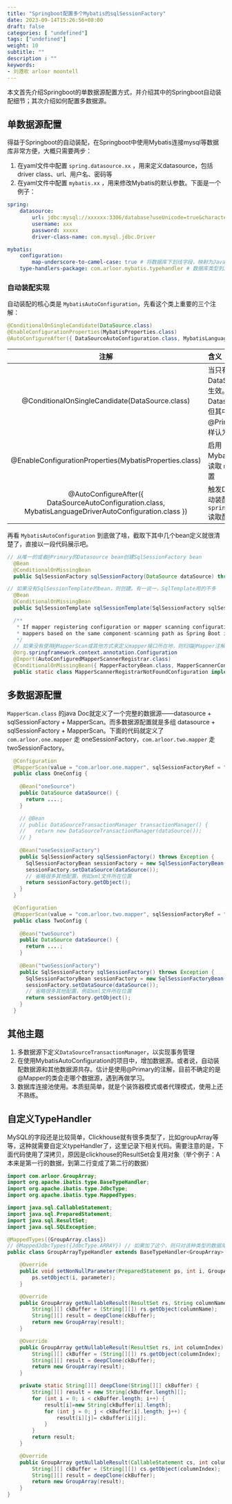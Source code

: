 ```yaml
---
title: "Springboot配置多个Mybatis的sqlSessionFactory"
date: 2023-09-14T15:26:56+08:00
draft: false
categories: [ "undefined"]
tags: ["undefined"]
weight: 10
subtitle: ""
description : ""
keywords:
- 刘港欢 arloor moontell
---
```


本文首先介绍Springboot的单数据源配置方式，并介绍其中的Springboot自动装配细节；其次介绍如何配置多数据源。
<!--more-->

## 单数据源配置

得益于Springboot的自动装配，在Springboot中使用Mybatis连接mysql等数据库非常方便，大概只需要两步：

1. 在yaml文件中配置 `spring.datasource.xx` ，用来定义datasource，包括driver class、url、用户名、密码等
2. 在yaml文件中配置 `mybatis.xx` ，用来修改Mybatis的默认参数。下面是一个例子：

```yaml
spring:
    datasource:
        url: jdbc:mysql://xxxxxx:3306/database?useUnicode=true&characterEncoding=utf-8&useSSL=true&autoReconnect=true
        username: xxx
        password: xxxxx
        driver-class-name: com.mysql.jdbc.Driver

mybatis:
    configuration:
        map-underscore-to-camel-case: true # 将数据库下划线字段，映射为Java的驼峰式Field。很方便，这样就省去了ResultMap中字段映射
    type-handlers-package: com.arloor.mybatis.typehandler # 数据库类型到Java类型的映射
```

### 自动装配实现

自动装配的核心类是 `MybatisAutoConfiguration`，先看这个类上重要的三个注解：

```java
@ConditionalOnSingleCandidate(DataSource.class)
@EnableConfigurationProperties(MybatisProperties.class)
@AutoConfigureAfter({ DataSourceAutoConfiguration.class, MybatisLanguageDriverAutoConfiguration.class })
```

| 注解 | 含义 |
| :---: | :--- |
| @ConditionalOnSingleCandidate(DataSource.class) | 当只有一个DataSource的bean时生效。如果有多个Datasource的bean，但其中一个被@Primary注解时，同样认为生效 |
| @EnableConfigurationProperties(MybatisProperties.class) | 启用MybatisProperties，读取 `mybatis.xxx` 的配置 |
| @AutoConfigureAfter({ DataSourceAutoConfiguration.class, MybatisLanguageDriverAutoConfiguration.class }) | 触发Datasource的自动装配，从 `spring.datasource.xx` 读取配置 |

再看 `MybatisAutoConfiguration` 到底做了啥，截取下其中几个bean定义就很清楚了，直接以一段代码展示吧。

```java
// 从唯一的或者@Primary的Datasource bean创建SqlSessionFactory bean
  @Bean
  @ConditionalOnMissingBean
  public SqlSessionFactory sqlSessionFactory(DataSource dataSource) throws Exception

// 如果没有SqlSessionTemplate的bean，则创建。有一说一，SqlTemplate用的不多
  @Bean
  @ConditionalOnMissingBean
  public SqlSessionTemplate sqlSessionTemplate(SqlSessionFactory sqlSessionFactory) 

  /**
   * If mapper registering configuration or mapper scanning configuration not present, this configuration allow to scan
   * mappers based on the same component-scanning path as Spring Boot itself.
   */
  // 如果没有使用@MapperScan或其他方式来定义mapper接口所在地，则扫描@Mapper注解的接口
  @org.springframework.context.annotation.Configuration
  @Import(AutoConfiguredMapperScannerRegistrar.class)
  @ConditionalOnMissingBean({ MapperFactoryBean.class, MapperScannerConfigurer.class })
  public static class MapperScannerRegistrarNotFoundConfiguration implements InitializingBean
```

## 多数据源配置

`MapperScan.class` 的java Doc就定义了一个完整的数据源——datasource + sqlSessionFactory + MapperScan。而多数据源配置就是多组 datasource + sqlSessionFactory + MapperScan。下面的代码就定义了 `com.arloor.one.mapper` 走 oneSessionFactory，`com.arloor.two.mapper` 走 twoSessionFactory。
 

```java
  @Configuration
  @MapperScan(value = "com.arloor.one.mapper", sqlSessionFactoryRef = "oneSessionFactory")
  public class OneConfig {
 
    @Bean("oneSource")
    public DataSource dataSource() {
      return ....;
    }

    // @Bean
    // public DataSourceTransactionManager transactionManager() {
    //   return new DataSourceTransactionManager(dataSource());
    // }
 
    @Bean("oneSessionFactory")
    public SqlSessionFactory sqlSessionFactory() throws Exception {
      SqlSessionFactoryBean sessionFactory = new SqlSessionFactoryBean();
      sessionFactory.setDataSource(dataSource());
      // 省略很多其他配置，例如xml文件所在位置
      return sessionFactory.getObject();
    }
  }

  @Configuration
  @MapperScan(value = "com.arloor.two.mapper", sqlSessionFactoryRef = "twoSessionFactory")
  public class TwoConfig {
 
    @Bean("twoSource")
    public DataSource dataSource() {
      return ....;
    }
 
    @Bean("twoSessionFactory")
    public SqlSessionFactory sqlSessionFactory() throws Exception {
      SqlSessionFactoryBean sessionFactory = new SqlSessionFactoryBean();
      sessionFactory.setDataSource(dataSource());
      // 省略很多其他配置，例如xml文件所在位置
      return sessionFactory.getObject();
    }
  }
```

## 其他主题

1. 多数据源下定义`DataSourceTransactionManager`，以实现事务管理
2. 在使用MybatisAutoConfiguration的项目中，增加数据源。或者说，自动装配数据源和其他数据源共存。估计是使用@Primary的注解，目前不确定的是@Mapper的类会走哪个数据源，遇到再做学习。
3. 数据库连接池使用。本质挺简单，就是个装饰器模式或者代理模式，使用上还不熟练。

## 自定义TypeHandler

MySQL的字段还是比较简单，Clickhouse就有很多类型了，比如groupArray等等，这种就需要自定义typeHandler了，这里记录下相关代码。需要注意的是，下面代码使用了深拷贝，原因是clickhouse的ResultSet会复用对象（举个例子：A本来是第一行的数据，到第二行变成了第二行的数据）

```java
import com.arloor.GroupArray;
import org.apache.ibatis.type.BaseTypeHandler;
import org.apache.ibatis.type.JdbcType;
import org.apache.ibatis.type.MappedTypes;

import java.sql.CallableStatement;
import java.sql.PreparedStatement;
import java.sql.ResultSet;
import java.sql.SQLException;

@MappedTypes({GroupArray.class})
// @MappedJdbcTypes({JdbcType.ARRAY}) // 如果加了这个，则只对该种类型的数据库字段生效。不加则对所有类型的数据库字段生效
public class GroupArrayTypeHandler extends BaseTypeHandler<GroupArray> {

    @Override
    public void setNonNullParameter(PreparedStatement ps, int i, GroupArray parameter, JdbcType jdbcType) throws SQLException {
        ps.setObject(i, parameter);
    }

    @Override
    public GroupArray getNullableResult(ResultSet rs, String columnName) throws SQLException {
        String[][] ckBuffer = (String[][]) rs.getObject(columnName);
        String[][] result = deepClone(ckBuffer);
        return new GroupArray(result);
    }

    @Override
    public GroupArray getNullableResult(ResultSet rs, int columnIndex) throws SQLException {
        String[][] ckBuffer = (String[][]) rs.getObject(columnIndex);
        String[][] result = deepClone(ckBuffer);
        return new GroupArray(result);
    }

    private static String[][] deepClone(String[][] ckBuffer) {
        String[][] result = new String[ckBuffer.length][];
        for (int i = 0; i < ckBuffer.length; i++) {
            result[i]=new String[ckBuffer[i].length];
            for (int j = 0; j < ckBuffer[i].length; j++) {
                result[i][j]= ckBuffer[i][j];
            }
        }
        return result;
    }

    @Override
    public GroupArray getNullableResult(CallableStatement cs, int columnIndex) throws SQLException {
        String[][] ckBuffer = (String[][]) cs.getObject(columnIndex);
        String[][] result = deepClone(ckBuffer);
        return new GroupArray(result);
    }
}
```

